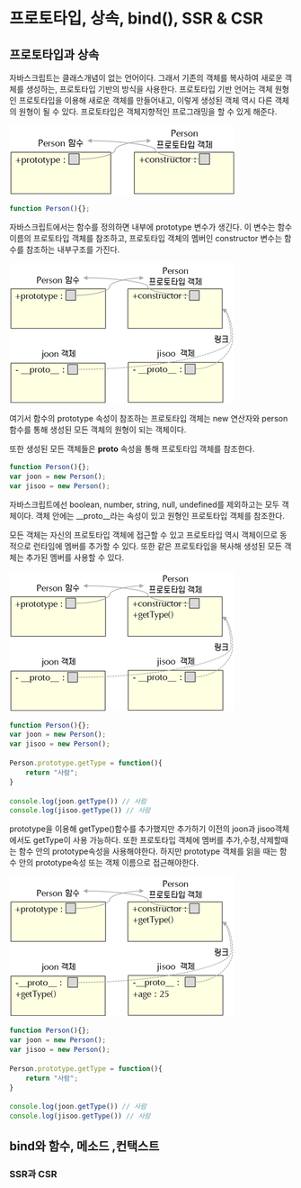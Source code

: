 # 프로토타입, 상속, bind(), SSR & CSR

## 프로토타입과 상속

자바스크립트는 클래스개념이 없는 언어이다. 그래서 기존의 객체를 복사하여 새로운 객체를 생성하는, 프로토타입 기반의 방식을 사용한다. 프로토타입 기반 언어는 객체 원형인 프로토타입을 이용해 새로운 객체를 만들어내고, 이렇게 생성된 객체 역시 다른 객체의 원형이 될 수 있다. 프로토타입은 객체지향적인 프로그래밍을 할 수 있게 해준다.

![01](./2022_11_10_img/01.png)

```javascript
function Person(){};
```
자바스크립트에서는 함수를 정의하면 내부에 prototype 변수가 생긴다. 이 변수는 함수 이름의 프로토타입 객체를 참조하고, 프로토타입 객체의 멤버인 constructor 변수는 함수를 참조하는 내부구조를 가진다.

![02](./2022_11_10_img/02.png)

여기서 함수의 prototype 속성이 참조하는 프로토타입 객체는 new 연산자와 person함수를 통해 생성된 모든 객체의 원형이 되는 객체이다. 

또한 생성된 모든 객체들은 __proto__ 속성을 통해 프로토타입 객체를 참조한다.
```javascript
function Person(){};
var joon = new Person();
var jisoo = new Person();
```
자바스크립트에선 boolean, number, string, null, undefined를 제외하고는 모두 객체이다. 객체 안에는 __proto__라는 속성이 있고 원형인 프로토타입 객체를 참조한다.

모든 객체는 자신의 프로토타입 객체에 접근할 수 있고 프로토타입 역시 객체이므로 동적으로 런타임에 멤버를 추가할 수 있다. 또한 같은 프로토타입을 복사해 생성된 모든 객체는 추가된 멤버를 사용할 수 있다.

![03](./2022_11_10_img/03.png)

```javascript
function Person(){};
var joon = new Person();
var jisoo = new Person();

Person.prototype.getType = function(){
	return "사람";
}

console.log(joon.getType()) // 사람
console.log(jisoo.getType()) // 사람
```
prototype을 이용해 getType()함수를 추가했지만 추가하기 이전의 joon과 jisoo객체에서도 getType이 사용 가능하다.
또한 프로토타입 객체에 멤버를 추가,수정,삭제할때는 함수 안의 prototype속성을 사용해야한다. 하지만 prototype 객체를 읽을 때는 함수 안의 prototype속성 또는 객체 이름으로 접근해야한다.

![04](./2022_11_10_img/04.png)

```javascript
function Person(){};
var joon = new Person();
var jisoo = new Person();

Person.prototype.getType = function(){
	return "사람";
}

console.log(joon.getType()) // 사람
console.log(jisoo.getType()) // 사람
```



## bind와 함수, 메소드 ,컨택스트

### SSR과 CSR
